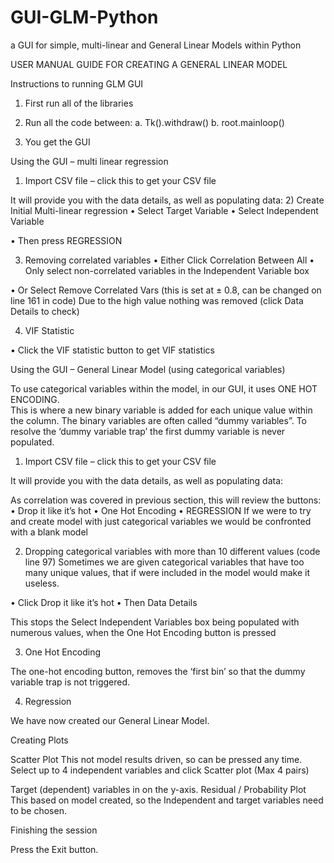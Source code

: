 # GUI-GLM-Python
a GUI for simple, multi-linear and General Linear Models within Python



USER MANUAL GUIDE FOR CREATING A GENERAL LINEAR MODEL





                                             


Instructions to running GLM GUI
1)	First run all of the libraries
 
2)	Run all the code between:
a.	Tk().withdraw()
b.	root.mainloop()
3)	You get the GUI
 

Using the GUI – multi linear regression

1)	Import CSV file – click this to get your CSV file
 
It will provide you with the data details, as well as populating data:
2)	Create Initial Multi-linear regression
•	Select Target Variable
•	Select Independent Variable

•	Then press REGRESSION
 



3)	Removing correlated variables
•	Either Click Correlation Between All
•	Only select non-correlated variables in the Independent Variable box
 
•	Or Select Remove Correlated Vars (this is set at ± 0.8, can be changed on line 161 in code) 
	Due to the high value nothing was removed (click Data Details to check)

4)	VIF Statistic
 

•	Click the VIF statistic button to get VIF statistics







Using the GUI – General Linear Model (using categorical variables)

To use categorical variables within the model, in our GUI, it uses ONE HOT ENCODING.  
This is where a new binary variable is added for each unique value within the column.  The binary variables are often called “dummy variables”. 
To resolve the ‘dummy variable trap’ the first dummy variable is never populated.

1)	Import CSV file – click this to get your CSV file
 
It will provide you with the data details, as well as populating data:

As correlation was covered in previous section, this will review the buttons:
•	Drop it like it’s hot
•	One Hot Encoding
•	REGRESSION
If we were to try and create model with just categorical variables we would be confronted with a blank model
 
2)	Dropping categorical variables with more than 10 different values (code line 97)
Sometimes we are given categorical variables that have too many unique values, that if were included in the model would make it useless. 

•	Click Drop it like it’s hot
•	Then Data Details
              
This stops the Select Independent Variables box being populated with numerous values, when the One Hot Encoding button is pressed

3)	One Hot Encoding
        
The one-hot encoding button, removes the ‘first bin’ so that the dummy variable trap is not triggered.  

4)	Regression
 

We have now created our General Linear Model. 

Creating Plots

Scatter Plot
This not model results driven, so can be pressed any time.
Select up to 4 independent variables and click Scatter plot (Max 4 pairs)
 
 
Target (dependent) variables in on the y-axis.
Residual / Probability Plot
This based on model created, so the Independent and target variables need to be chosen.
 

Finishing the session

Press the Exit button.
 



